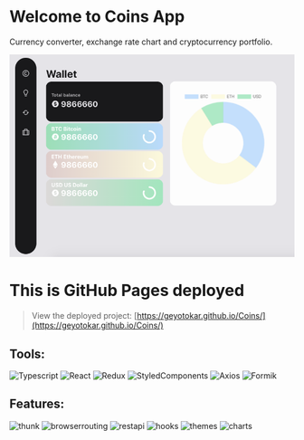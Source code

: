 # Welcome to Coins App
Currency converter, exchange rate chart and cryptocurrency portfolio.

![Header](https://github.com/geyotokar/Coins/blob/main/src/components/assets/Coins.png)

# This is GitHub Pages deployed

>View the deployed project: [https://geyotokar.github.io/Coins/](https://geyotokar.github.io/Coins/)

## Tools:
![Typescript](https://img.shields.io/badge/-Typescript-0E34A0?style=for-the-badge&logo=typescript)
![React](https://img.shields.io/badge/-React-FF4747?style=for-the-badge&logo=react)
![Redux](https://img.shields.io/badge/-Redux-DA2864?style=for-the-badge&logo=redux)
![StyledComponents](https://img.shields.io/badge/-StyledComponents-DB7093?style=for-the-badge&logo=styled-components&logoColor=white)
![Axios](https://img.shields.io/badge/-Axios-48CFAD?style=for-the-badge)
![Formik](https://img.shields.io/badge/-Formik-656D78?style=for-the-badge)

## Features:
![thunk](https://img.shields.io/badge/-thunk-FFCE54?style=flat-square)
![browserrouting](https://img.shields.io/badge/-browserRouting-967ADC?style=flat-square)
![restapi](https://img.shields.io/badge/-restAPI-FC6E51?style=flat-square)
![hooks](https://img.shields.io/badge/-hooks-C0EB6A?style=flat-square)
![themes](https://img.shields.io/badge/-themes-263238?style=flat-square)
![charts](https://img.shields.io/badge/-charts-FF0000?style=flat-square)
